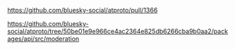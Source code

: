 https://github.com/bluesky-social/atproto/pull/1366

https://github.com/bluesky-social/atproto/tree/50be01e9e966ce4ac2364e825db6266cba9b0aa2/packages/api/src/moderation
